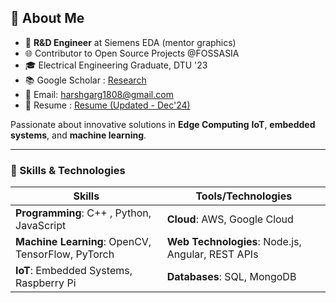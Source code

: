 ## 👋 About Me

- 💼 **R&D Engineer** at Siemens EDA (mentor graphics)
- 🌐 Contributor to Open Source Projects @FOSSASIA  
- 🎓 Electrical Engineering Graduate, DTU '23  
- 📚 Google Scholar : [Research](https://scholar.google.com/citations?user=ibhxWO4AAAAJ&hl=en)  
- 📧 Email: [harshgarg1808@gmail.com](mailto:harshgarg1808@gmail.com)
- 📄 Resume : [Resume (Updated - Dec'24)](https://scholar.google.com/citations?user=ibhxWO4AAAAJ&hl=en)  

Passionate about innovative solutions in **Edge Computing** **IoT**, **embedded systems**, and **machine learning**.


---

### 🧰 Skills & Technologies

| **Skills**                             | **Tools/Technologies**                          |
|----------------------------------------|------------------------------------------------|
| **Programming**:  C++ , Python, JavaScript | **Cloud**: AWS, Google Cloud                    |
| **Machine Learning**: OpenCV, TensorFlow, PyTorch | **Web Technologies**: Node.js, Angular, REST APIs|
| **IoT**: Embedded Systems, Raspberry Pi   | **Databases**: SQL, MongoDB                    |



